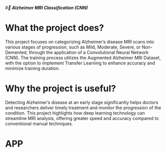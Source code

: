 #***🧠 Alzheimer MRI Classification (CNN)***

# What the project does?

This project focuses on categorizing Alzheimer’s disease MRI scans into various stages of progression, such as Mild, Moderate, Severe, or Non-Demented, through the application of a Convolutional Neural Network (CNN). The training process utilizes the Augmented Alzheimer MRI Dataset, with the option to implement Transfer Learning to enhance accuracy and minimize training duration.

# Why the project is useful?

Detecting Alzheimer’s disease at an early stage significantly helps doctors and researchers deliver timely treatment and monitor the progression of the condition. This project highlights how deep learning technology can streamline MRI analysis, offering greater speed and accuracy compared to conventional manual techniques.

# APP
